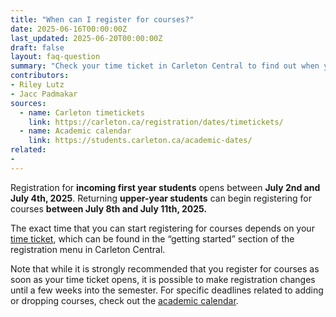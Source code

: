 ```yaml
---
title: "When can I register for courses?"
date: 2025-06-16T00:00:00Z
last_updated: 2025-06-20T00:00:00Z
draft: false
layout: faq-question
summary: "Check your time ticket in Carleton Central to find out when you can start registering for courses."
contributors: 
- Riley Lutz
- Jacc Padmakar
sources:
  - name: Carleton timetickets
    link: https://carleton.ca/registration/dates/timetickets/
  - name: Academic calendar
    link: https://students.carleton.ca/academic-dates/
related:
- 
---
```

Registration for **incoming first year students** opens between **July 2nd and July 4th, 2025**. Returning **upper-year students** can begin registering for courses **between July 8th and July 11th, 2025.**

The exact time that you can start registering for courses depends on your [time ticket](https://carleton.ca/registration/dates/timetickets/), which can be found in the “getting started” section of the registration menu in Carleton Central. 

Note that while it is strongly recommended that you register for courses as soon as your time ticket opens, it is possible to make registration changes until a few weeks into the semester. For specific deadlines related to adding or dropping courses, check out the [academic calendar](https://students.carleton.ca/academic-dates/). 